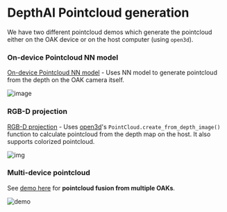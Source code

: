 # DepthAI Pointcloud generation

We have two different pointcloud demos which generate the pointcloud either on the OAK device or on the host computer (using `open3d`).

### On-device Pointcloud NN model

[On-device Pointcloud NN model](device-pointcloud) - Uses NN model to generate pointcloud from the depth on the OAK camera itself.

![image](https://user-images.githubusercontent.com/18037362/158055419-5c80d524-3478-49e0-b7b8-099b07dd57fa.png)

### RGB-D projection

[RGB-D projection](rgbd-pointcloud) - Uses [open3d](http://www.open3d.org/)'s `PointCloud.create_from_depth_image()` function to calculate pointcloud from the depth map on the host. It also supports colorized pointcloud.

![img](https://user-images.githubusercontent.com/18037362/158277114-f1676487-e214-4872-a1b3-aa14131b666b.png)

### Multi-device pointcloud

See [demo here](https://github.com/luxonis/depthai-experiments/tree/master/multiple-devices/rgbd-pointcloud-fusion) for **pointcloud fusion from multiple OAKs**.

![demo](https://user-images.githubusercontent.com/18037362/198794141-be39c3c1-b6e8-4a8a-8b1b-e9c4e30e7365.gif)

